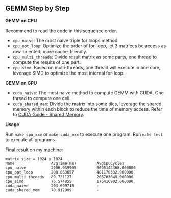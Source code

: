 ## GEMM Step by Step

**GEMM on CPU**

Recommend to read the code in this sequence order.
- `cpu_naive`: The most naive triple for loops method.
- `cpu_opt_loop`: Optimize the order of for-loop, let 3 matrices be access as row-oriented, more cache-friendly.
- `cpu_multi_threads`: Divide result matrix as some parts, one thread to compute the results of one part.
- `cpu_simd`: Based on multi-threads, one thread will execute in one core, leverage SIMD to optimize the most internal for-loop.

**GEMM on GPU**

- `cuda_naive`: The most naive method to compute GEMM with CUDA. One thread to compute one cell.
- `cuda_shared_mem`: Divide the matrix into some tiles, leverage the shared memory within each block to reduce the time of memory access. Refer to [CUDA Guide - Shared Memory](https://docs.nvidia.com/cuda/cuda-c-programming-guide/index.html#shared-memory).

**Usage**

Run `make cpu_xxx` or `make cuda_xxx` to execute one program. Run `make test` to execute all programs.

Final result on my machine:
```text
matrix size = 1024 x 1024
Name                AvgTime(ms)         AvgCpuCycles
cpu_naive           2906.039965         6695144468.000000
cpu_opt_loop        208.853657          481170332.000000
cpu_multi_threads   89.721127           206703648.000000
cpu_simd            76.574855           176416902.000000
cuda_naive          203.609718          -
cuda_shared_mem     70.912909           -
```
